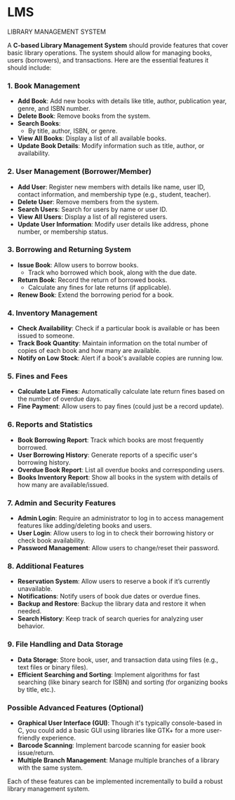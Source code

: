 # LMS
LIBRARY MANAGEMENT SYSTEM

A **C-based Library Management System** should provide features that cover basic library operations. The system should allow for managing books, users (borrowers), and transactions. Here are the essential features it should include:

### 1. **Book Management**
   - **Add Book**: Add new books with details like title, author, publication year, genre, and ISBN number.
   - **Delete Book**: Remove books from the system.
   - **Search Books**:
     - By title, author, ISBN, or genre.
   - **View All Books**: Display a list of all available books.
   - **Update Book Details**: Modify information such as title, author, or availability.

### 2. **User Management (Borrower/Member)**
   - **Add User**: Register new members with details like name, user ID, contact information, and membership type (e.g., student, teacher).
   - **Delete User**: Remove members from the system.
   - **Search Users**: Search for users by name or user ID.
   - **View All Users**: Display a list of all registered users.
   - **Update User Information**: Modify user details like address, phone number, or membership status.

### 3. **Borrowing and Returning System**
   - **Issue Book**: Allow users to borrow books.
     - Track who borrowed which book, along with the due date.
   - **Return Book**: Record the return of borrowed books.
     - Calculate any fines for late returns (if applicable).
   - **Renew Book**: Extend the borrowing period for a book.

### 4. **Inventory Management**
   - **Check Availability**: Check if a particular book is available or has been issued to someone.
   - **Track Book Quantity**: Maintain information on the total number of copies of each book and how many are available.
   - **Notify on Low Stock**: Alert if a book's available copies are running low.

### 5. **Fines and Fees**
   - **Calculate Late Fines**: Automatically calculate late return fines based on the number of overdue days.
   - **Fine Payment**: Allow users to pay fines (could just be a record update).

### 6. **Reports and Statistics**
   - **Book Borrowing Report**: Track which books are most frequently borrowed.
   - **User Borrowing History**: Generate reports of a specific user's borrowing history.
   - **Overdue Book Report**: List all overdue books and corresponding users.
   - **Books Inventory Report**: Show all books in the system with details of how many are available/issued.

### 7. **Admin and Security Features**
   - **Admin Login**: Require an administrator to log in to access management features like adding/deleting books and users.
   - **User Login**: Allow users to log in to check their borrowing history or check book availability.
   - **Password Management**: Allow users to change/reset their password.

### 8. **Additional Features**
   - **Reservation System**: Allow users to reserve a book if it’s currently unavailable.
   - **Notifications**: Notify users of book due dates or overdue fines.
   - **Backup and Restore**: Backup the library data and restore it when needed.
   - **Search History**: Keep track of search queries for analyzing user behavior.

### 9. **File Handling and Data Storage**
   - **Data Storage**: Store book, user, and transaction data using files (e.g., text files or binary files).
   - **Efficient Searching and Sorting**: Implement algorithms for fast searching (like binary search for ISBN) and sorting (for organizing books by title, etc.).

### Possible Advanced Features (Optional)
   - **Graphical User Interface (GUI)**: Though it's typically console-based in C, you could add a basic GUI using libraries like GTK+ for a more user-friendly experience.
   - **Barcode Scanning**: Implement barcode scanning for easier book issue/return.
   - **Multiple Branch Management**: Manage multiple branches of a library with the same system.

Each of these features can be implemented incrementally to build a robust library management system.
